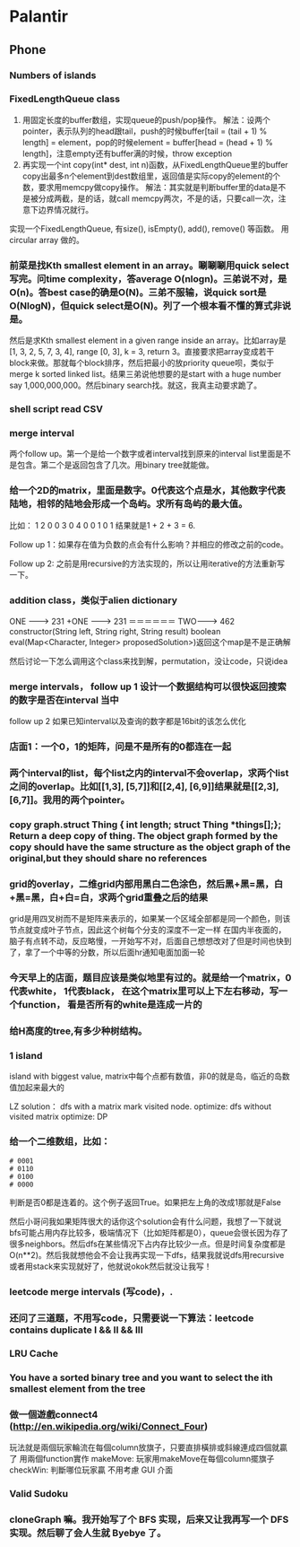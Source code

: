 # Palantir

## Phone

### Numbers of islands

### FixedLengthQueue class

1. 用固定长度的buffer数组，实现queue的push/pop操作。
解法：设两个pointer，表示队列的head跟tail，push的时候buffer[tail = (tail + 1) % length] = element，pop的时候element = buffer[head = (head + 1) % length]，注意empty还有buffer满的时候，throw exception
2. 再实现一个int copy(int* dest, int n)函数，从FixedLengthQueue里的buffer copy出最多n个element到dest数组里，返回值是实际copy的element的个数，要求用memcpy做copy操作。
解法：其实就是判断buffer里的data是不是被分成两截，是的话，就call memcpy两次，不是的话，只要call一次，注意下边界情况就行。

实现一个FixedLengthQueue, 有size(), isEmpty(), add(), remove() 等函数。 用circular array 做的。

### 前菜是找Kth smallest element in an array。唰唰唰用quick select写完。问time complexity，答average O(nlogn)。三弟说不对，是O(n)。答best case的确是O(N)。三弟不服输，说quick sort是O(NlogN)，但quick select是O(N)。列了一个根本看不懂的算式非说是。

然后是求Kth smallest element in a given range inside an array。比如array是[1, 3, 2, 5, 7, 3, 4], range [0, 3], k = 3, return 3。直接要求把array变成若干block来做。那就每个block排序，然后把最小的放priority queue呗，类似于merge k sorted linked list。结果三弟说他想要的是start with a huge number say 1,000,000,000。然后binary search找。就这，我真主动要求跪了。

### shell script read CSV

### merge interval

两个follow up。第一个是给一个数字或者interval找到原来的interval list里面是不是包含。第二个是返回包含了几次。用binary tree就能做。

### 给一个2D的matrix，里面是数字。0代表这个点是水，其他数字代表陆地，相邻的陆地会形成一个岛屿。求所有岛屿的最大值。

比如：
1 2 0 0
3 0 4 0
0 1 0 1
结果就是1 + 2 + 3 = 6.

Follow up 1：如果存在值为负数的点会有什么影响？并相应的修改之前的code。

Follow up 2: 之前是用recursive的方法实现的，所以让用iterative的方法重新写一下。

### addition class，类似于alien dictionary

ONE ---> 231
+ONE ---> 231
＝＝＝＝＝＝
TWO---> 462
constructor(String left, String right, String result)
boolean eval(Map<Character, Integer> proposedSolution>)返回这个map是不是正确解

然后讨论一下怎么调用这个class来找到解，permutation，没让code，只说idea

### merge intervals， follow up 1 设计一个数据结构可以很快返回搜索的数字是否在interval 当中

follow up 2 如果已知interval以及查询的数字都是16bit的该怎么优化

### 店面1：一个0，1的矩阵，问是不是所有的0都连在一起

### 两个interval的list，每个list之内的interval不会overlap，求两个list之间的overlap。比如[[1,3], [5,7]]和[[2,4], [6,9]]结果就是[[2,3], [6,7]]。我用的两个pointer。

### copy graph.struct Thing {    int length;    struct Thing *things[];}; Return a deep copy of thing. The object graph formed by the copy should have the same structure as the object graph of the original,but they should share no references

### grid的overlay，二维grid内部用黑白二色涂色，然后黑+黑=黑，白+黑=黑，白+白=白，求两个grid重叠之后的结果

grid是用四叉树而不是矩阵来表示的，如果某一个区域全部都是同一个颜色，则该节点就变成叶子节点，因此这个树每个分支的深度不一定一样
在国内半夜面的，脑子有点转不动，反应略慢，一开始写不对，后面自己想想改对了但是时间也快到了，拿了一个中等的分数，所以后面hr通知电面加面一轮

### 今天早上的店面，题目应该是类似地里有过的。就是给一个matrix，0代表white， 1代表black， 在这个matrix里可以上下左右移动，写一个function， 看是否所有的white是连成一片的

### 给H高度的tree,有多少种树结构。

### 1 island

island with biggest value, matrix中每个点都有数值，非0的就是岛，临近的岛数值加起来最大的

LZ solution：
  dfs with a matrix mark visited node.
  optimize: dfs without visited matrix
  optimize: DP

### 给一个二维数组，比如：

    # 0001
    # 0110
    # 0100
    # 0000

判断是否0都是连着的。这个例子返回True。如果把左上角的改成1那就是False

然后小哥问我如果矩阵很大的话你这个solution会有什么问题，我想了一下就说bfs可能占用内存比较多，极端情况下（比如矩阵都是0），queue会很长因为存了很多neighbors。然后dfs在某些情况下占内存比较少一点。但是时间复杂度都是O(n**2)。然后我就想他会不会让我再实现一下dfs，结果我就说dfs用recursive或者用stack来实现就好了，他就说okok然后就没让我写！

### leetcode merge intervals (写code)，.

### 还问了三道题，不用写code，只需要说一下算法：leetcode contains duplicate I && II && III

### LRU Cache

### You have a sorted binary tree and you want to select the ith smallest element from the tree

### 做一個遊戲connect4 (http://en.wikipedia.org/wiki/Connect_Four)

玩法就是兩個玩家輪流在每個column放旗子，只要直排橫排或斜線連成四個就贏了
用兩個function實作
makeMove: 玩家用makeMove在每個column擺旗子
checkWin: 判斷哪位玩家贏
不用考慮 GUI 介面

### Valid Sudoku

### cloneGraph 嘛。我开始写了个 BFS 实现，后来又让我再写一个 DFS 实现。然后聊了会人生就 Byebye 了。
